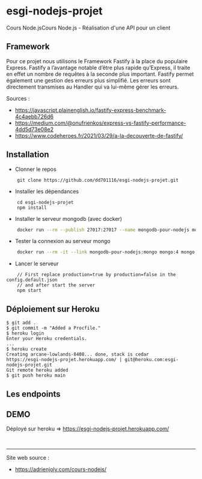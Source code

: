 # esgi-nodejs-projet
Cours Node.jsCours Node.js - Réalisation d'une API pour un client

## Framework
Pour ce projet nous utilisons le Framework Fastify à la place du populaire Express.
Fastify a l’avantage notable d’être plus rapide qu’Express, il traite en effet un nombre de requêtes à la seconde plus important. 
Fastify permet également une gestion des erreurs plus simplifié. Les erreurs sont directement transmises au Handler qui va lui-même gérer les erreurs. 

Sources : 
- https://javascript.plainenglish.io/fastify-express-benchmark-4c4aebb726d6
- https://medium.com/@onufrienkos/express-vs-fastify-performance-4dd5d73e08e2
- https://www.codeheroes.fr/2021/03/29/a-la-decouverte-de-fastify/


## Installation

- Clonner le repos
```
    git clone https://github.com/dd701116/esgi-nodejs-projet.git
```

- Installer les dépendances
```
    cd esgi-nodejs-projet
    npm install
```

- Installer le serveur mongodb (avec docker)
```sh
    docker run --rm --publish 27017:27017 --name mongodb-pour-nodejs mongo:4
```

- Tester la connexion au serveur mongo
```sh
    docker run --rm -it --link mongodb-pour-nodejs:mongo mongo:4 mongo --host mongo test
```

- Lancer le serveur
```
    // First replace production=true by production=false in the config.default.json
    // and after start the server
    npm start
```

## Déploiement sur Heroku

```
$ git add .
$ git commit -m "Added a Procfile."
$ heroku login
Enter your Heroku credentials.
...
$ heroku create
Creating arcane-lowlands-8408... done, stack is cedar
https://esgi-nodejs-projet.herokuapp.com/ | git@heroku.com:esgi-nodejs-projet.git
Git remote heroku added
$ git push heroku main
```

## Les endpoints

## DEMO

Déployé sur heroku => https://esgi-nodejs-projet.herokuapp.com/

<br>
<hr>

Site web source :
- https://adrienjoly.com/cours-nodejs/
